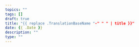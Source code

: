 ```yaml
---
topics: ""
tags: []
draft: true
title: "{{ replace .TranslationBaseName "-" " " | title }}"
date: {{ .Date }}
description: ""
type: ""
---
```

